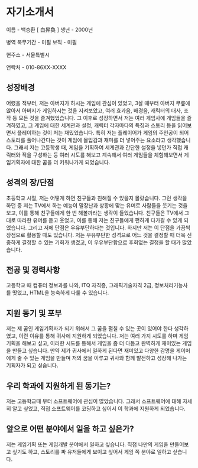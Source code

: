# 자기소개서

이름 - 백승환 [ 白昇奐 ]
생년 - 2000년

병역 복무기간 - 미필 보직 - 미필

현주소 - 서울특별시

연락처 - 010-86XX-XXXX

## 성장배경
어렸을 적부터, 저는 아버지가 하시는 게임에 관심이 있었고, 3살 때부터 아버지 무릎에 앉아서 아버지가 게임하시는 것을 지켜보았고, 여러 효과음, 배경음, 캐릭터의 대사, 조작 등 모든 것을 즐겨했었습니다. 그 이후로 성장하면서 저는 여러 게임사에 게임들을 즐겨하였고, 그 게임에 대한 세계관과 설정, 캐릭터 각자마다의 특징과 스토리 등을 읽어보면서 플레이하는 것이 저는 재밌었습니다. 특히 저는 플레이어가 게임의 주인공이 되어 스토리를 풀어나간다는 것이 게임에 몰입감과 재미를 더 넣어주는 요소라고 생각했습니다. 그래서 저는 고등학생 때, 게임을 기획하여 세계관과 간단한 설정을 넣던가 직접 캐릭터와 적을 구성하는 등 여러 시도를 해보고 계속해서 여러 게임들을 체험해보면서 게임기획자에 대한 꿈을 더 키워나가게 되었습니다.

## 성격의 장/단점
초등학교  시절, 저는 어떻게 하면 친구들과 친해질 수 있을지 몰랐습니다. 그런 생각을 하던 중 저는 TV에서 하는 예능이 말장난과 상황에 맞는 유머로 사람들을 웃기는 것을 보고, 이를 통해 친구들에게 한 번 해볼까라는 생각이 들었습니다. 친구들은 TV에서 그대로 따라한 유머를 듣고 웃었고, 이를 통해 저는 친구들에게 편하게 다가갈 수 있게 되었습니다. 그리고 저에 단점은 우유부단하다는 것입니다. 하지만 저는 이 단점을 가끔씩 장점으로 활용할 때도 있습니다. 저는 우유부단한 성격으로 어느 것을 결정할 때 더욱 신중하게 결정할 수 있는 기회가 생겼고, 이 우유부단함으로 후회없는 결정을 할 때가 많았습니다.

## 전공 및 경력사항
고등학교 때 컴퓨터 정보과를 나와, ITQ 자격증, 그래픽기술자격 2급, 정보처리기능사를 땃었고, HTML을 능숙하게 다룰 수 있습니다.

## 지원 동기 및 포부
저는 제 꿈인 게임기획자가 되기 위해서 그 꿈을 펼칠 수 있는 곳이 있어야 한다 생각하였고, 이런 이유를 통해 귀사에 지원하게 되었습니다. 저는 여러 가지 시도를 하며 게임 기획을 해보고 싶고, 이러한 시도를 통해서 게임을 좀 더 다듬고 완벽하게 재미있는 게임을 만들고 싶습니다. 만약 제가 귀사에서 일하게 된다면 재미있고 다양한 감명을 게이머에게 줄 수 있는 게임을 만들며 저의 꿈을 이루고 귀사와 함께 발전하고 성장해 나가는 기획자가 되고 싶습니다.

## 우리 학과에 지원하게 된 동기는?
저는 고등학교때 부터 소프트웨어에 관심이 많았습니다. 그래서 소프트웨어에 대해 자세히 알고 싶었고, 직접 소프트웨어를 코딩하고 싶어서 이 학과에 지원하게 되었습니다.

## 앞으로 어떤 분야에서 일을 하고 싶은가?
저는 게임기획 또는 게임개발 분야에서 일하고 싶습니다. 직접 나만의 게임을 만들어보고 싶기도 하고, 스토리를 짜 유저들에게 보이고 싶어서 게임 쪽 분야로 일하고 싶습니다.
